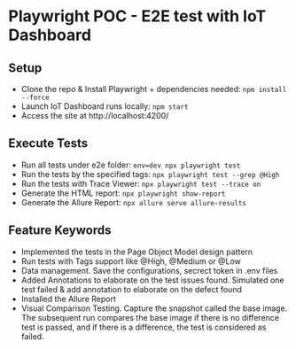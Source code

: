 # Playwright POC - E2E test with IoT Dashboard

## Setup

- Clone the repo & Install Playwright + dependencies needed: `npm install --force`
- Launch IoT Dashboard runs locally: `npm start `
- Access the site at http://localhost:4200/

## Execute Tests

- Run all tests under e2e folder: `env=dev npx playwright test`
- Run the tests by the specified tags: `npx playwright test --grep @High`
- Run the tests with Trace Viewer: `npx playwright test --trace on`
- Generate the HTML report: `npx playwright show-report`
- Generate the Allure Report: `npx allure serve allure-results`

## Feature Keywords

- Implemented the tests in the Page Object Model design pattern
- Run tests with Tags support like @High, @Medium or @Low
- Data management. Save the configurations, secrect token in .env files
- Added Annotations to elaborate on the test issues found. Simulated one test failed & add annotation to elaborate on the defect found
- Installed the Allure Report
- Visual Comparison Testing. Capture the snapshot called the base image. The subsequent run compares the base image if there is no difference test is passed, and if there is a difference, the test is considered as failed.
